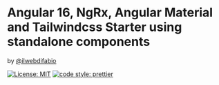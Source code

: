 # Angular 16, NgRx, Angular Material and Tailwindcss Starter using standalone components

by [@ilwebdifabio](https://twitter.com/ilwebdifabio)

[![License: MIT](https://img.shields.io/badge/License-MIT-yellow.svg)](https://github.com/whisher/angular-ngrx-material-starter/blob/main/LICENSE)
[![code style: prettier](https://img.shields.io/badge/code_style-prettier-ff69b4.svg)](https://github.com/prettier/prettier)
